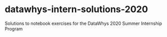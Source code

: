 # datawhys-intern-solutions-2020
Solutions to notebook exercises for the DataWhys 2020 Summer Internship Program
